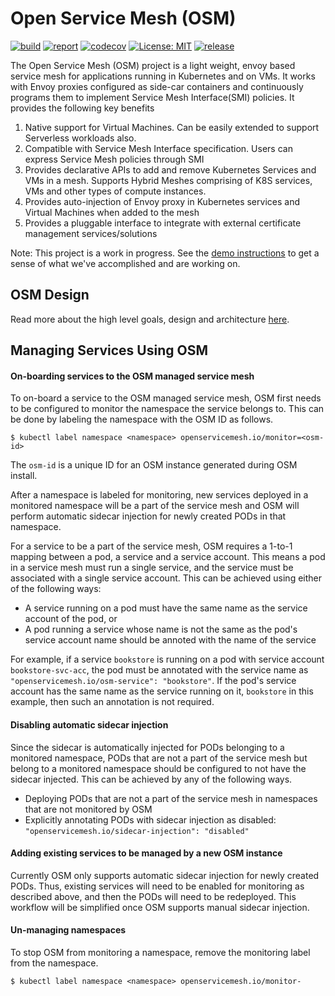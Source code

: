 # Open Service Mesh (OSM)

[![build](https://github.com/open-service-mesh/osm/workflows/Go/badge.svg)](https://github.com/open-service-mesh/osm/actions?query=workflow%3AGo)
[![report](https://goreportcard.com/badge/github.com/open-service-mesh/osm)](https://goreportcard.com/report/github.com/open-service-mesh/osm)
[![codecov](https://codecov.io/gh/open-service-mesh/osm/branch/master/graph/badge.svg)](https://codecov.io/gh/open-service-mesh/osm)
[![License: MIT](https://img.shields.io/badge/License-MIT-yellow.svg)](https://github.com/open-service-mesh/osm/blob/master/LICENSE)
[![release](https://img.shields.io/github/release/open-service-mesh/osm/all.svg)](https://github.com/open-service-mesh/osm/releases)

The Open Service Mesh (OSM) project is a light weight, envoy based service mesh for applications running in Kubernetes and on VMs. It works with Envoy proxies configured as side-car containers and continuously programs them to implement Service Mesh Interface(SMI) policies. It provides the following key benefits
1. Native support for Virtual Machines. Can be easily extended to support Serverless workloads also.
2. Compatible with Service Mesh Interface specification. Users can express Service Mesh policies through SMI
3. Provides declarative APIs to add and remove Kubernetes Services and VMs in a mesh. Supports Hybrid Meshes comprising of K8S services, VMs and other types of compute instances.
4. Provides auto-injection of Envoy proxy in Kubernetes services and Virtual Machines when added to the mesh
5. Provides a pluggable interface to integrate with external certificate management services/solutions

Note: This project is a work in progress. See the [demo instructions](demo/README.md) to get a sense of what we've accomplished and are working on.

## OSM Design

Read more about the high level goals, design and architecture [here](DESIGN.md).

## Managing Services Using OSM

#### On-boarding services to the OSM managed service mesh

To on-board a service to the OSM managed service mesh, OSM first needs to be configured to monitor the namespace the service belongs to. This can be done by labeling the namespace with the OSM ID as follows.
```
$ kubectl label namespace <namespace> openservicemesh.io/monitor=<osm-id>
```
The `osm-id` is a unique ID for an OSM instance generated during OSM install.

After a namespace is labeled for monitoring, new services deployed in a monitored namespace will be a part of the service mesh and OSM will perform automatic sidecar injection for newly created PODs in that namespace.

For a service to be a part of the service mesh, OSM requires a 1-to-1 mapping between a pod, a service and a service account. This means a pod in a service mesh must run a single service, and the service must be associated with a single service account.
This can be achieved using either of the following ways:
- A service running on a pod must have the same name as the service account of the pod, or
- A pod running a service whose name is not the same as the pod's service account name should be annoted with the name of the service

For example, if a service `bookstore` is running on a pod with service account `bookstore-svc-acc`, the pod must be annotated with the service name as `"openservicemesh.io/osm-service": "bookstore"`. If the pod's service account has the same name as the service running on it, `bookstore` in this example, then such an annotation is not required.

#### Disabling automatic sidecar injection
Since the sidecar is automatically injected for PODs belonging to a monitored namespace, PODs that are not a part of the service mesh but belong to a monitored namespace should be configured to not have the sidecar injected. This can be achieved by any of the following ways.

- Deploying PODs that are not a part of the service mesh in namespaces that are not monitored by OSM
- Explicitly annotating PODs with sidecar injection as disabled: `"openservicemesh.io/sidecar-injection": "disabled"`

#### Adding existing services to be managed by a new OSM instance
Currently OSM only supports automatic sidecar injection for newly created PODs. Thus, existing services will need to be enabled for monitoring as described above, and then the PODs will need to be redeployed. This workflow will be simplified once OSM supports manual sidecar injection.

#### Un-managing namespaces
To stop OSM from monitoring a namespace, remove the monitoring label from the namespace.
```
$ kubectl label namespace <namespace> openservicemesh.io/monitor-
```